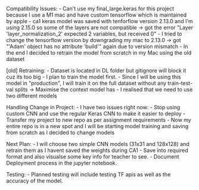 Compatibility Issues:
    - Can't use my final_large.keras for this project because I use a M1 mac and have custom tensorflow which is maintained by apple 
    - ca1 keras model was saved with tenforflow version 2.13.0 and I'm using 2.15.0 so some of the layers are not compatible -> got the error "Layer 'layer_normalization_2' expected 2 variables, but received 0"
    - I tried to change the tensorflow version by downgrading my mac to 2.13.0 -> got "'Adam' object has no attribute 'build'" again due to version mismatch
    - In the end I decided to retrain the model from scratch in my Mac using the old dataset

[old] Retraining:
    - Dataset is located in DL folder but gitignore will block it cuz its too big
    - I plan to train the model first. 
    - Since I will be using this model in "production", I will train it on the full dataset without any train-test-val splits -> Maximise the context model has
    - I realised that we need to use two different models

Handling Change in Project:
    - I have two issues right now:
        - Stop using custom CNN and use the regular Keras CNN to make it easier to deploy
        - Transfer my project to new repo as per assignment requirements
    - Now my entire repo is in a new spot and I will be starting model training and saving from scratch as I decided to change models

Next Plan:
    - I will choose two simple CNN models (31x31 and 128x128) and retrain them as I havent saved the weights during CA1
    - Save into required format and also visualse some key info for teacher to see.
    - Document Deployment process in the jupyter notebook.


Testing:
    - Planned testing will include testing TF apis as well as the accuracy of the model.